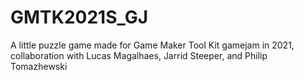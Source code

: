 # GMTK2021S_GJ
A little puzzle game made for Game Maker Tool Kit gamejam in 2021, collaboration with Lucas Magalhaes, Jarrid Steeper, and Philip Tomazhewski
